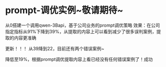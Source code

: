 # prompt-调优实例~敬请期待~
从0搭建一个调用qwen-3Bapi，基于公司业务的prompt调优策略
效果：在公司指定指标从91%下降到39%，从提取的内容上可以看到减少了很多误判案例，提取的内容更准确



更新！！！
从39降到22，目前还有两个错误案例~


降低至19%，根据prompt调优提取内容上看已经没有任何错误案例了！成功
